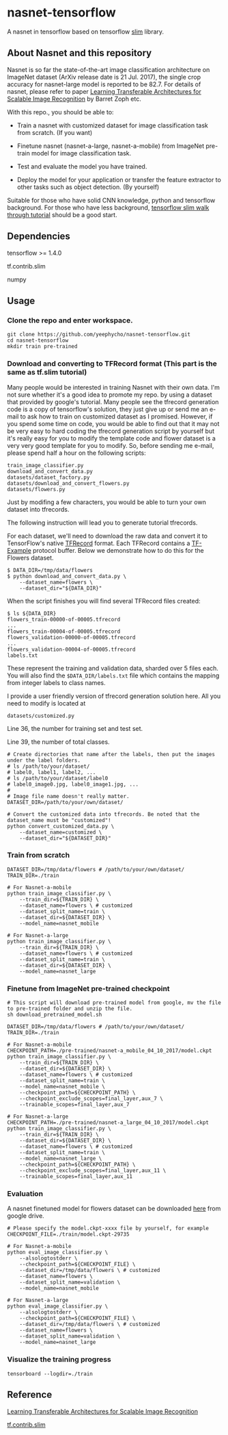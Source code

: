 # nasnet-tensorflow

A nasnet in tensorflow based on tensorflow [slim](https://github.com/tensorflow/models/tree/master/research/slim) library.


## About Nasnet and this repository

Nasnet is so far the state-of-the-art image classification architecture on ImageNet dataset (ArXiv release date is 21 Jul. 2017), the single crop accuracy for nasnet-large model is reported to be 82.7. For details of nasnet, please refer to paper [Learning Transferable Architectures for Scalable Image Recognition](https://arxiv.org/abs/1707.07012) by Barret Zoph etc.

With this repo., you should be able to:

- Train a nasnet with customized dataset for image classification task from scratch. (If you want)

- Finetune nasnet (nasnet-a-large, nasnet-a-mobile) from ImageNet pre-train model for image classification task.

- Test and evaluate the model you have trained.

- Deploy the model for your application or transfer the feature extractor to other tasks such as object detection. (By yourself)

Suitable for those who have solid CNN knowledge, python and tensorflow background. For those who have less background, [tensorflow slim walk through tutorial](https://github.com/tensorflow/models/blob/master/research/slim/slim_walkthrough.ipynb) should be a good start.


## Dependencies
tensorflow >= 1.4.0

tf.contrib.slim

numpy


## Usage
### Clone the repo and enter workspace.
```shell
git clone https://github.com/yeephycho/nasnet-tensorflow.git
cd nasnet-tensorflow
mkdir train pre-trained
```

### Download and converting to TFRecord format (This part is the same as tf.slim tutorial)
Many people would be interested in training Nasnet with their own data. I'm not sure whether it's a good idea to promote my repo. by using a dataset that provided by google's tutorial. Many people see the tfrecord generation code is a copy of tensorflow's solution, they just give up or send me an e-mail to ask how to train on customized dataset as I promised. However, if you spend some time on code, you would be able to find out that it may not be very easy to hard coding the tfrecord generation script by yourself but it's really easy for you to modify the template code and flower dataset is a very very good template for you to modify. So, before sending me e-mail, please spend half a hour on the following scripts:
```shell
train_image_classifier.py
download_and_convert_data.py
datasets/dataset_factory.py
datasets/download_and_convert_flowers.py
datasets/flowers.py
```
Just by modifing a few characters, you would be able to turn your own dataset into tfrecords.

The following instruction will lead you to generate tutorial tfrecords.

For each dataset, we'll need to download the raw data and convert it to
TensorFlow's native
[TFRecord](https://www.tensorflow.org/versions/r0.10/api_docs/python/python_io.html#tfrecords-format-details)
format. Each TFRecord contains a
[TF-Example](https://github.com/tensorflow/tensorflow/blob/r0.10/tensorflow/core/example/example.proto)
protocol buffer. Below we demonstrate how to do this for the Flowers dataset.

```shell
$ DATA_DIR=/tmp/data/flowers
$ python download_and_convert_data.py \
    --dataset_name=flowers \
    --dataset_dir="${DATA_DIR}"
```

When the script finishes you will find several TFRecord files created:

```shell
$ ls ${DATA_DIR}
flowers_train-00000-of-00005.tfrecord
...
flowers_train-00004-of-00005.tfrecord
flowers_validation-00000-of-00005.tfrecord
...
flowers_validation-00004-of-00005.tfrecord
labels.txt
```

These represent the training and validation data, sharded over 5 files each.
You will also find the `$DATA_DIR/labels.txt` file which contains the mapping
from integer labels to class names.

I provide a user friendly version of tfrecord generation solution here.
All you need to modify is located at 
```shell
datasets/customized.py
```
Line 36, the number for training set and test set.

Line 39, the number of total classes.

```shell
# Create directories that name after the labels, then put the images under the label folders.
# ls /path/to/your/dataset/
# label0, label1, label2, ...
# ls /path/to/your/dataset/label0
# label0_image0.jpg, label0_image1.jpg, ...
#
# Image file name doesn't really matter.
DATASET_DIR=/path/to/your/own/dataset/

# Convert the customized data into tfrecords. Be noted that the dataset_name must be "customized"!
python convert_customized_data.py \
    --dataset_name=customized \
    --dataset_dir="${DATASET_DIR}"
```

### Train from scratch
```shell
DATASET_DIR=/tmp/data/flowers # /path/to/your/own/dataset/
TRAIN_DIR=./train

# For Nasnet-a-mobile
python train_image_classifier.py \
    --train_dir=${TRAIN_DIR} \
    --dataset_name=flowers \ # customized
    --dataset_split_name=train \
    --dataset_dir=${DATASET_DIR} \
    --model_name=nasnet_mobile

# For Nasnet-a-large
python train_image_classifier.py \
    --train_dir=${TRAIN_DIR} \
    --dataset_name=flowers \ # customized
    --dataset_split_name=train \
    --dataset_dir=${DATASET_DIR} \
    --model_name=nasnet_large
```

### Finetune from ImageNet pre-trained checkpoint
```shell
# This script will download pre-trained model from google, mv the file to pre-trained folder and unzip the file.
sh download_pretrained_model.sh

DATASET_DIR=/tmp/data/flowers # /path/to/your/own/dataset/
TRAIN_DIR=./train

# For Nasnet-a-mobile
CHECKPOINT_PATH=./pre-trained/nasnet-a_mobile_04_10_2017/model.ckpt
python train_image_classifier.py \
    --train_dir=${TRAIN_DIR} \
    --dataset_dir=${DATASET_DIR} \
    --dataset_name=flowers \ # customized
    --dataset_split_name=train \
    --model_name=nasnet_mobile \
    --checkpoint_path=${CHECKPOINT_PATH} \
    --checkpoint_exclude_scopes=final_layer,aux_7 \
    --trainable_scopes=final_layer,aux_7

# For Nasnet-a-large
CHECKPOINT_PATH=./pre-trained/nasnet-a_large_04_10_2017/model.ckpt
python train_image_classifier.py \
    --train_dir=${TRAIN_DIR} \
    --dataset_dir=${DATASET_DIR} \
    --dataset_name=flowers \ # customized
    --dataset_split_name=train \
    --model_name=nasnet_large \
    --checkpoint_path=${CHECKPOINT_PATH} \
    --checkpoint_exclude_scopes=final_layer,aux_11 \
    --trainable_scopes=final_layer,aux_11
```

### Evaluation
A nasnet finetuned model for flowers dataset can be downloaded [here](https://drive.google.com/open?id=1l_hhQoE6T4rc69OpRMJ8geQXzgTnXqUC) from google drive.

```shell
# Please specify the model.ckpt-xxxx file by yourself, for example
CHECKPOINT_FILE=./train/model.ckpt-29735

# For Nasnet-a-mobile
python eval_image_classifier.py \
    --alsologtostderr \
    --checkpoint_path=${CHECKPOINT_FILE} \
    --dataset_dir=/tmp/data/flowers \ # customized
    --dataset_name=flowers \
    --dataset_split_name=validation \
    --model_name=nasnet_mobile

# For Nasnet-a-large
python eval_image_classifier.py \
    --alsologtostderr \
    --checkpoint_path=${CHECKPOINT_FILE} \
    --dataset_dir=/tmp/data/flowers \ # customized
    --dataset_name=flowers \
    --dataset_split_name=validation \
    --model_name=nasnet_large
```

### Visualize the training progress
```shell
tensorboard --logdir=./train
```

## Reference
[Learning Transferable Architectures for Scalable Image Recognition](https://arxiv.org/abs/1707.07012)

[tf.contrib.slim](https://github.com/tensorflow/models/tree/master/research/slim)

